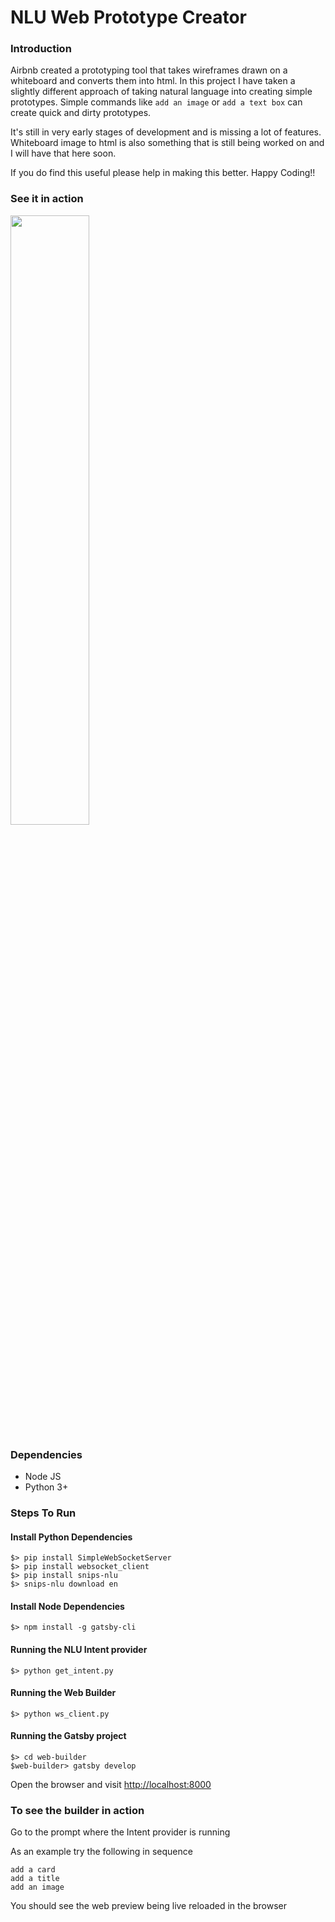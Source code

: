 # NLU Web Prototype Creator

### Introduction

Airbnb created a prototyping tool that takes wireframes drawn on a whiteboard and converts them into html. In this project I have taken a slightly different approach of taking natural language into creating simple prototypes. 
Simple commands like `add an image` or `add a text box` can create quick and dirty prototypes. 

It's still in very early stages of development and is missing a lot of features. Whiteboard image to html is also something that is still being worked on and I will have that here soon.

If you do find this useful please help in making this better.
Happy Coding!!


### See it in action

[<img src="https://img.youtube.com/vi/XUyV54iWvgA/maxresdefault.jpg" width="50%">](https://youtu.be/XUyV54iWvgA)

### Dependencies

- Node JS
- Python 3+


### Steps To Run

#### Install Python Dependencies
```
$> pip install SimpleWebSocketServer
$> pip install websocket_client
$> pip install snips-nlu
$> snips-nlu download en
```

#### Install Node Dependencies
```
$> npm install -g gatsby-cli
```

#### Running the NLU Intent provider

`$> python get_intent.py`

#### Running the Web Builder

`$> python ws_client.py`

#### Running the Gatsby project

```
$> cd web-builder
$web-builder> gatsby develop
```

Open the browser and visit [http://localhost:8000](http://localhost:8000)


### To see the builder in action

Go to the prompt where the Intent provider is running

As an example try the following in sequence
```
add a card
add a title
add an image
```

You should see the web preview being live reloaded in the browser
